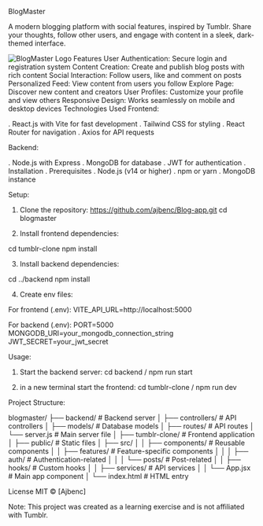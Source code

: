 BlogMaster

A modern blogging platform with social features, inspired by Tumblr. Share your thoughts, follow other users, and engage with content in a sleek, dark-themed interface.

<img alt="BlogMaster Logo" src="https://via.placeholder.com/800x400?text=BlogMaster">
Features
User Authentication: Secure login and registration system
Content Creation: Create and publish blog posts with rich content
Social Interaction: Follow users, like and comment on posts
Personalized Feed: View content from users you follow
Explore Page: Discover new content and creators
User Profiles: Customize your profile and view others
Responsive Design: Works seamlessly on mobile and desktop devices
Technologies Used
Frontend:

. React.js with Vite for fast development
. Tailwind CSS for styling
. React Router for navigation
. Axios for API requests

Backend:

. Node.js with Express
. MongoDB for database
. JWT for authentication
. Installation
. Prerequisites
. Node.js (v14 or higher)
. npm or yarn
. MongoDB instance

Setup:
 
1. Clone the repository: https://github.com/ajbenc/Blog-app.git
cd blogmaster

2. Install frontend dependencies:

cd tumblr-clone
npm install

3. Install backend dependencies:

cd ../backend
npm install

4. Create env files:

For frontend (.env): VITE_API_URL=http://localhost:5000

For backend (.env): PORT=5000
MONGODB_URI=your_mongodb_connection_string
JWT_SECRET=your_jwt_secret

Usage:

1. Start the backend server: cd backend / npm run start

2. in a new terminal start the frontend: cd tumblr-clone / npm run dev

Project Structure:

blogmaster/
├── backend/                # Backend server
│   ├── controllers/        # API controllers
│   ├── models/             # Database models
│   ├── routes/             # API routes
│   └── server.js           # Main server file
│
├── tumblr-clone/           # Frontend application
│   ├── public/             # Static files
│   ├── src/
│   │   ├── components/     # Reusable components
│   │   ├── features/       # Feature-specific components
│   │   │   ├── auth/       # Authentication-related
│   │   │   └── posts/      # Post-related
│   │   ├── hooks/          # Custom hooks
│   │   ├── services/       # API services
│   │   └── App.jsx         # Main app component
│   └── index.html          # HTML entry


License
MIT © [Ajbenc]

Note: This project was created as a learning exercise and is not affiliated with Tumblr.